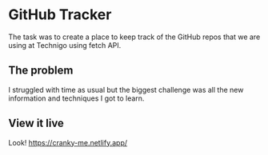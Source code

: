 # GitHub Tracker

The task was to create a place to keep track of the GitHub repos that we are using at Technigo using fetch API.

## The problem

I struggled with time as usual but the biggest challenge was all the new information and techniques I got to learn. 

## View it live

Look! https://cranky-me.netlify.app/